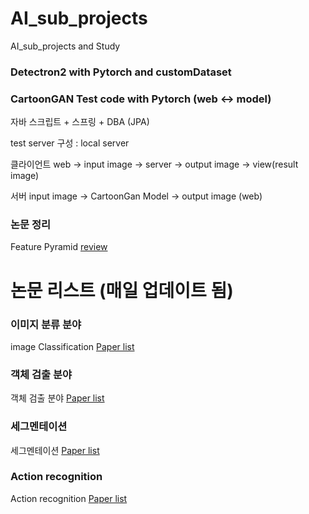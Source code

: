 # AI_sub_projects
AI_sub_projects and Study 

### Detectron2 with Pytorch and customDataset 

### CartoonGAN Test code with Pytorch (web <-> model)

자바 스크립트 + 스프링 + DBA (JPA) 

test server 구성 : local server 

클라이언트 
web -> input image -> server -> output image -> view(result image)

서버 
input image -> CartoonGan Model -> output image (web)  

### 논문 정리 

Feature Pyramid [review](https://github.com/KangHoyong/AI_sub_projects/issues/1)

# 논문 리스트 (매일 업데이트 됨)

### 이미지 분류 분야
image Classification [Paper list](https://paperswithcode.com/sota/image-classification-on-imagenet)

### 객체 검출 분야 
객체 검출 분야 [Paper list](https://paperswithcode.com/sota/object-detection-on-coco)

### 세그멘테이션 
세그멘테이션 [Paper list](https://paperswithcode.com/sota/semantic-segmentation-on-cityscapes)

### Action recognition 
Action recognition [Paper list](https://paperswithcode.com/task/action-classification)
